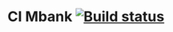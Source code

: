 # CI Mbank [![Build status](https://ci.appveyor.com/api/projects/status/odsw678empa7u20n?svg=true)](https://ci.appveyor.com/project/TataGerasina/mbank-njoh7)
